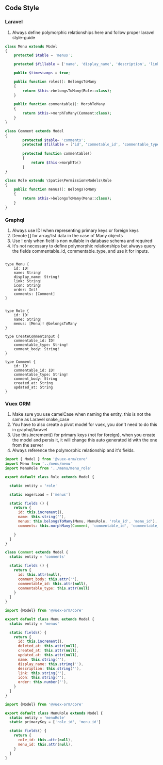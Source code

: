 ## Code Style

### Laravel
1. Always define polymorphic relationships here and follow proper laravel style-guide
```php
class Menu extends Model
{
    protected $table = 'menus';

    protected $fillable = ['name', 'display_name', 'description', 'link', 'icon', 'order'];

    public $timestamps = true;

    public function roles(): BelongsToMany
    {
        return $this->belongsToMany(Role::class);
    }
    
    public function commentable(): MorphToMany
    {
        return $this->morphToMany(Comment:class);
    }
} 

class Comment extends Model 
{
        protected $table= 'comments';
        protected $fillable = ['id', 'commetable_id', 'commentable_type', 'comment_body', 'created_at', 'deleted_at'];
        
        protected function commentable()
        {
            return $this->morphTo()
        }
}
```


```php
class Role extends \Spatie\Permission\Models\Role
{
    public function menus(): BelongsToMany
    {
        return $this->belongsToMany(Menu::class);
    }
}

```

### Graphql
1. Always use ID! when representing primary keys or foreign keys
2. Denote [] for array/list data in the case of Many objects
3. Use ! only when field is non nullable in database schema and required
4. It's not necessary to define polymorphic relationships but always query the fields commentable_id, commentable_type, and use it for inputs. 
```

type Menu {
    id: ID!
    name: String!
    display_name: String!
    link: String!
    icon: String!
    order: Int!
    comments: [Comment]
}


type Role {
    id: ID!
    name: String!
    menus: [Menu]! @belongsToMany
}

type CreateCommentInput {
    commentable_id: ID!
    commentable_type: String!
    comment_body: String!
}

type Comment {
    id: ID!
    commentable_id: ID!
    commentable_type: String!
    comment_body: String
    created_at: String
    updated_at: String  
}

```

### Vuex ORM
1. Make sure you use camelCase when naming the entity, this is not the same as Laravel snake_case
2. You have to also create a pivot model for vuex, you don't need to do this in graphql/laravel
3. Use this.increment() for primary keys (not for foreign), when you create the model and persis it, it will change this auto generated id with the one from the server
4. Always reference the polymorphic relationship and it's fields.

```javascript
import { Model } from '@vuex-orm/core'
import Menu from '../menu/menu'
import MenuRole from '../menu/menu_role'

export default class Role extends Model {

  static entity = 'role'

  static eagerLoad = ['menus']

  static fields () {
    return {
      id: this.increment(),
      name: this.string(''),
      menus: this.belongsToMany(Menu, MenuRole, 'role_id', 'menu_id'),
      comments: this.morphMany(Comment, 'commentable_id', 'commentable_type')

    }
  }
}

class Comment extends Model {
  static entity = 'comments'

  static fields () {
    return {
      id: this.attr(null),
      comment_body: this.attr(''),
      commentable_id: this.attr(null),
      commentable_type: this.attr(null)
    }
  }
}

```

```javascript
import {Model} from '@vuex-orm/core'

export default class Menu extends Model {
  static entity = 'menus'

  static fields() {
    return {
      id: this.increment(),
      deleted_at: this.attr(null),
      created_at: this.attr(null),
      updated_at: this.attr(null),
      name: this.string(''),
      display_name: this.string(''),
      description: this.string(''),
      link: this.string(''),
      icon: this.string(''),
      order: this.number(''),
    }
  }
}
```

```javascript
import {Model} from '@vuex-orm/core'

export default class MenuRole extends Model {
  static entity = 'menuRole'
  static primaryKey = ['role_id', 'menu_id']

  static fields() {
    return {
      role_id: this.attr(null),
      menu_id: this.attr(null),
    }
  }
}
```

